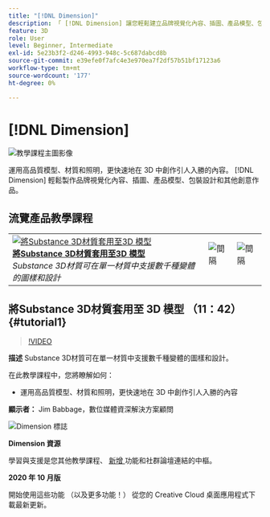 ```yaml
---
title: "[!DNL Dimension]"
description: 「 [!DNL Dimension] 讓您輕鬆建立品牌視覺化內容、插圖、產品模型、包裝設計和其他創意作品。」
feature: 3D
role: User
level: Beginner, Intermediate
exl-id: 5e23b3f2-d246-4993-948c-5c687dabcd8b
source-git-commit: e39efe0f7afc4e3e970ea7f2df57b51bf17123a6
workflow-type: tm+mt
source-wordcount: '177'
ht-degree: 0%

---
```


# [!DNL Dimension]

![教學課程主圖影像](../assets/Dimenio.jpg)

運用高品質模型、材質和照明，更快速地在 3D 中創作引人入勝的內容。 [!DNL Dimension] 輕鬆製作品牌視覺化內容、插圖、產品模型、包裝設計和其他創意作品。

## 流覽產品教學課程

<table style="table-layout:fixed">
<tr>
 <td>
   <a href="dimension.md#tutorial1">
      <img alt="將Substance 3D材質套用至3D 模型" src="../assets/dimension_substanceAndGraphics_babbage_thumbnail.jpg" />
   </a>
    <div>
   <a href="dimension.md#tutorial1"><strong>將Substance 3D材質套用至3D 模型</strong></a>
    </div>
    <em>Substance 3D材質可在單一材質中支援數千種變體的圖樣和設計</em>
    <br>
  </td>
  <td>
    <img alt="間隔" src="../assets/Whitespacer.png" />
    <div>
    <br>
  </td>
  <td>
    <img alt="間隔" src="../assets/Whitespacer.png" />
    <div>
    <br>
  </td>
</tr>
</table>

## 將Substance 3D材質套用至 3D 模型 （11：42） {#tutorial1}

>[!VIDEO](https://video.tv.adobe.com/v/326944?hidetitle=true)

**描述**
Substance 3D材質可在單一材質中支援數千種變體的圖樣和設計。

在此教學課程中，您將瞭解如何：
* 運用高品質模型、材質和照明，更快速地在 3D 中創作引人入勝的內容

**顯示者：**
Jim Babbage，數位媒體資深解決方案顧問

![Dimension 標誌](../assets/dn_appicon_96.png)

**Dimension 資源**

[](https://helpx.adobe.com/support/dimension.html)學習與支援是您其他教學課程、 [ 新增 ](https://helpx.adobe.com/dimension/user-guide.html/dimension/using/whats-new.ug.html) 功能和社群論壇連結的中樞。

**2020 年 10 月版**

開始使用這些功能 （以及更多功能！） 從您的 Creative Cloud 桌面應用程式下載最新更新。

